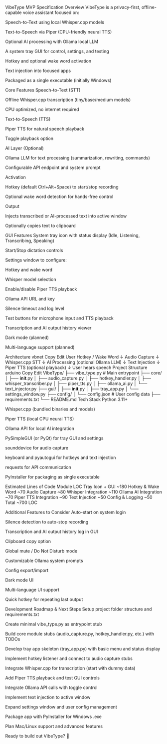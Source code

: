 VibeType MVP Specification
Overview
VibeType is a privacy-first, offline-capable voice assistant focused on:

Speech-to-Text using local Whisper.cpp models

Text-to-Speech via Piper (CPU-friendly neural TTS)

Optional AI processing with Ollama local LLM

A system tray GUI for control, settings, and testing

Hotkey and optional wake word activation

Text injection into focused apps

Packaged as a single executable (initially Windows)

Core Features
Speech-to-Text (STT)

Offline Whisper.cpp transcription (tiny/base/medium models)

CPU optimized, no internet required

Text-to-Speech (TTS)

Piper TTS for natural speech playback

Toggle playback option

AI Layer (Optional)

Ollama LLM for text processing (summarization, rewriting, commands)

Configurable API endpoint and system prompt

Activation

Hotkey (default Ctrl+Alt+Space) to start/stop recording

Optional wake word detection for hands-free control

Output

Injects transcribed or AI-processed text into active window

Optionally copies text to clipboard

GUI Features
System tray icon with status display (Idle, Listening, Transcribing, Speaking)

Start/Stop dictation controls

Settings window to configure:

Hotkey and wake word

Whisper model selection

Enable/disable Piper TTS playback

Ollama API URL and key

Silence timeout and log level

Test buttons for microphone input and TTS playback

Transcription and AI output history viewer

Dark mode (planned)

Multi-language support (planned)

Architecture
vbnet
Copy
Edit
User Hotkey / Wake Word
         ↓
    Audio Capture
         ↓
  Whisper.cpp STT
         ↓
  AI Processing (optional Ollama LLM)
         ↓
    Text Injection
         ↓
      Piper TTS (optional playback)
         ↓
    User hears speech
Project Structure
arduino
Copy
Edit
VibeType/
├── vibe_type.py               # Main entrypoint
├── core/
│   ├── __init__.py
│   ├── audio_capture.py
│   ├── hotkey_handler.py
│   ├── whisper_transcriber.py
│   ├── piper_tts.py
│   ├── ollama_ai.py
│   └── text_injector.py
├── gui/
│   ├── __init__.py
│   ├── tray_app.py
│   └── settings_window.py
├── config/
│   └── config.json            # User config data
├── requirements.txt
└── README.md
Tech Stack
Python 3.11+

Whisper.cpp (bundled binaries and models)

Piper TTS (local CPU neural TTS)

Ollama API for local AI integration

PySimpleGUI (or PyQt) for tray GUI and settings

sounddevice for audio capture

keyboard and pyautogui for hotkeys and text injection

requests for API communication

PyInstaller for packaging as single executable

Estimated Lines of Code
Module	LOC
Tray Icon + GUI	~180
Hotkey & Wake Word	~70
Audio Capture	~80
Whisper Integration	~110
Ollama AI Integration	~70
Piper TTS Integration	~90
Text Injection	~50
Config & Logging	~50
Total	~700 LOC

Additional Features to Consider
Auto-start on system login

Silence detection to auto-stop recording

Transcription and AI output history log in GUI

Clipboard copy option

Global mute / Do Not Disturb mode

Customizable Ollama system prompts

Config export/import

Dark mode UI

Multi-language UI support

Quick hotkey for repeating last output

Development Roadmap & Next Steps
Setup project folder structure and requirements.txt

Create minimal vibe_type.py as entrypoint stub

Build core module stubs (audio_capture.py, hotkey_handler.py, etc.) with TODOs

Develop tray app skeleton (tray_app.py) with basic menu and status display

Implement hotkey listener and connect to audio capture stubs

Integrate Whisper.cpp for transcription (start with dummy data)

Add Piper TTS playback and test GUI controls

Integrate Ollama API calls with toggle control

Implement text injection to active window

Expand settings window and user config management

Package app with PyInstaller for Windows .exe

Plan Mac/Linux support and advanced features

Ready to build out VibeType? 🚀